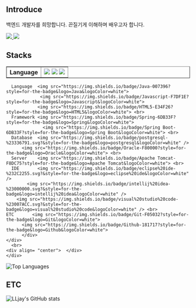 <!--
**LLjay/LLjay** is a ✨ _special_ ✨ repository because its `README.md` (this file) appears on your GitHub profile.

Here are some ideas to get you started:

- 🔭 I’m currently working on ...
- 🌱 I’m currently learning ...
- 👯 I’m looking to collaborate on ...
- 🤔 I’m looking for help with ...
- 💬 Ask me about ...
- 📫 How to reach me: ...
- 😄 Pronouns: ...
- ⚡ Fun fact: ...
-->

## Introduce
백엔드 개발자를 희망합니다. 끈질기게 이해하며 배우고자 합니다.

<div align= "left">
    <div align= "left"> <a href=https://julylee0724.tistory.com/> <img src="https://img.shields.io/badge/Tistory-000000?style=for-the-badge&logo=Tistory&logoColor=white&link=https://julylee0724.tistory.com/"> </a>
         <a href=mailto:julylee0724@gmail.com> <img src="https://img.shields.io/badge/Gmail-EA4335?style=for-the-badge&logo=Gmail&logoColor=white&link=mailto:julylee0724@gmail.com"> </a>
          </div>

## Stacks
<div>
    <div style="margin: 0 auto; text-align: left;" align= "left"> 
        <table border="none">
            <tr>
                <th>Language</th>
                <th>
                    <img src="https://img.shields.io/badge/Java-007396?style=for-the-badge&logo=Java&logoColor=white">
                 <img src="https://img.shields.io/badge/Javascript-F7DF1E?style=for-the-badge&logo=Javascript&logoColor=white">
                <img src="https://img.shields.io/badge/HTML5-E34F26?style=for-the-badge&logo=HTML5&logoColor=white">
                </th>
            </tr>
        </table>

        
      Language  <img src="https://img.shields.io/badge/Java-007396?style=for-the-badge&logo=Java&logoColor=white">
                 <img src="https://img.shields.io/badge/Javascript-F7DF1E?style=for-the-badge&logo=Javascript&logoColor=white">
                <img src="https://img.shields.io/badge/HTML5-E34F26?style=for-the-badge&logo=HTML5&logoColor=white"> <br>
      Framework <img src="https://img.shields.io/badge/Spring-6DB33F?style=for-the-badge&logo=Spring&logoColor=white">
                  <img src="https://img.shields.io/badge/Spring Boot-6DB33F?style=for-the-badge&logo=Spring Boot&logoColor=white"> <br>
      Database  <img src="https://img.shields.io/badge/postgresql-%23336791.svg?&style=for-the-badge&logo=postgresql&logoColor=white" />
          <img src="https://img.shields.io/badge/Oracle-F80000?style=for-the-badge&logo=Oracle&logoColor=white"> <br>
      Server    <img src="https://img.shields.io/badge/Apache Tomcat-F8DC75?style=for-the-badge&logo=Apache Tomcat&logoColor=white"> <br>
      IDE       <img src="https://img.shields.io/badge/eclipse%20ide-%232C2255.svg?&style=for-the-badge&logo=eclipse%20ide&logoColor=white" />
            <img src="https://img.shields.io/badge/intellij%20idea-%23000000.svg?&style=for-the-badge&logo=intellij%20idea&logoColor=white" />
        <img src="https://img.shields.io/badge/visual%20studio%20code-%23007ACC.svg?&style=for-the-badge&logo=visual%20studio%20code&logoColor=white" /> <br>
    ETC       <img src="https://img.shields.io/badge/Git-F05032?style=for-the-badge&logo=Git&logoColor=white">
          <img src="https://img.shields.io/badge/Github-181717?style=for-the-badge&logo=Github&logoColor=white">
          </div>
    </div>
      <br> 
    <div align= "center">  </div> 
    </div>
![Top Languages](https://github-readme-stats.vercel.app/api/top-langs/?username=LLjay&layout=compact)

## ETC
![LLjay's GitHub stats](https://github-readme-stats.vercel.app/api?username=LLjay&show_icons=true&theme=transparent)





    
